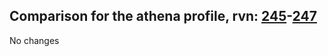 ## Comparison for the athena profile, rvn: [245](https://github.com/PRO100KatYT/FortniteProfileRevisions/tree/main/profiles/athena/245%20athena.json)-[247](https://github.com/PRO100KatYT/FortniteProfileRevisions/tree/main/profiles/athena/247%20athena.json)

No changes
